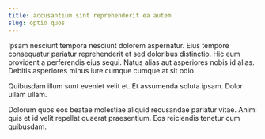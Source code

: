 ```yaml
---
title: accusantium sint reprehenderit ea autem
slug: optio quos
---
```


Ipsam nesciunt tempora nesciunt dolorem aspernatur. Eius tempore consequatur pariatur reprehenderit et sed doloribus distinctio. Hic eum provident a perferendis eius sequi. Natus alias aut asperiores nobis id alias. Debitis asperiores minus iure cumque cumque at sit odio.

Quibusdam illum sunt eveniet velit et. Et assumenda soluta ipsam. Dolor ullam ullam.

Dolorum quos eos beatae molestiae aliquid recusandae pariatur vitae. Animi quis et id velit repellat quaerat praesentium. Eos reiciendis tenetur cum quibusdam.

